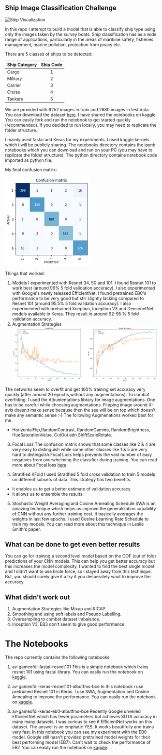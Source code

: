 ## Ship Image Classification Challenge

![Ship Visualization](./images/ship_viz.gif)

In this repo I attempt to build a model that is able to classify ship type using only the images taken by the survey boats. 
Ship classification has as a wide range of applications, particularly in the areas of maritime safety,  fisheries management, marine pollution,  protection from piracy etc.

There are 5 classes of ships to be detected.

| Ship Category        | Ship Code     |
| ------------- |:-------------:| 
| Cargo      | 1| 
| Military      | 2 | 
| Carrier | 3      |    
| Cruise | 4      |    
| Tankers | 5      |   

 We are provided with 6252 images in train and 2680 images in test data. You can download the dataset [here](https://www.kaggle.com/arpitjain007/game-of-deep-learning-ship-datasets). I have shared the notebooks on kaggle. You can easily fork and run the notebook to get started quickly (recommended). If you decided to run locally, you may need to replicate the folder structure.

 I mainly used fastai and Keras for my experiments. I used kaggle kernels which i will be publicly sharing. The notebooks directory contains the ipynb notebooks which you can download and run on your PC (you may have to replicate the folder structure). The python directory contains notebook code imported as python file.

My final confusion matrix:

![confusion matrix](./images/conf_matrix_resnet101_fastai.png)

Things that worked:
1. Models
I experimented with Resnet 34, 50 and 101. I found Resnet 101 to work best (around 96% 5 fold validation accuracy). I also experimented with Google's newly released EfficientNet. I found pretrained EB0's performance to be very good but still slightly lacking compared to Resnet 101 (around 95.5% 5 fold validation accuracy).
I also experimented with pretrained Xception, Inception V3 and DensenetNet models available in Keras. They result in around 92-95 % 5 fold validation accuracy.
2. Augmentation Strategies
![Training Curves](./images/training_curves.png)

The networks seem to overfit and get 100% training set accuracy very quickly (after around 20 epochs,without any augmentations). To combat overfitting, I used the Albumentations library for image augmentations.
One has to be careful while choosing augmentations. Flipping image around X-avis doesn;t make sense because then the sea will be on top which doesn't make any semantic sense :-) The following Augmenations worked best for me.
* HorizontalFlip,RandomContrast, RandomGamma, RandomBrightness, HueSaturationValue, CutOut adn ShiftScaleRotate.

3. Focal Loss
The confusion matrix shows that some classes like 2 & 4 are very easy to distinguish while some other classes like 1 & 5 are very hard to distinguish.Focal Loss helps prevents the vast number of easy negatives from overwhelming the classifier during training. You can read more about Focal loss [here](https://arxiv.org/abs/1708.02002).

4. Stratified KFold
I used Stratified 5 fold cross validation to train 5 models on different subsets of data. This strategy has two benefits. 
* It enables us to get a better estimate of validation accuracy. 
* It allows us to ensemble the results.

5. Stochastic Weight Averaging and Cosine Annealing Schedule
SWA is an amazing technique which helps us improve the generalization capability of CNN without any further training cost. It basically averages the weights in last few epochs. 
I used Cosine Learning Rate Schedule to train my models. You can read more about this technique in Leslie Smith's paper.

## What can be done to get even better results
You can go for training a second level model based on the OOF (out of fold) predictions of your CNN models. This can help you get better accuracy but this increases the model complexity. I wanted to find the best single model and I didn't want to use brute force, so I stayed away from this technique. But, you should surely give it a try if you desperately want to improve the accuracy.

## What didn't work out

1. Augmentation Strategies like Mixup and RICAP.
2. Smoothing and using soft labels and Pseudo Labelling.
3. Oversampling to combat dataset imbalance.
4. Inception V3, EB3 don't seem to give good performance.

# The Notebooks
The repo currently contains the following notebooks. 

1. av-gameofdl-fastai-resnet101
This is a simple notebook which trains resnet 101 using fastai library.
You can easily run the notebook on [kaggle](https://www.kaggle.com/meaninglesslives/av-gameofdl-fastai-resnet101).


2. av-gameofdl-keras-resnet101-albutfms-bce
In this notebook i use pretrained Resnet 101 in Keras. I use SWA, Augmentation and Cosine Annealing to improve the performance.
You can easily run the notebook on [kaggle](https://www.kaggle.com/meaninglesslives/av-gameofdl-keras-resnet101-albutfms-bce).

3. av-gameofdl-keras-eb0-albutfms-bce
Recently Google unveiled EfficientNet which has fewer parameters but achieves SOTA accuracy in many many datasets. I was curious to see if EfficientNet works on this dataset. The answer is an emphatic YES. It works beautifully and trains very fast. In this notebook you can see my experiment with the EB0 model. Google still hasn't provided pretrained model weights for their best performing model (EB7). Can't wait to check the performance of EB7.
You can easily run the notebook on [kaggle](https://www.kaggle.com/meaninglesslives/av-gameofdl-keras-eb0-albutfms-bce).


